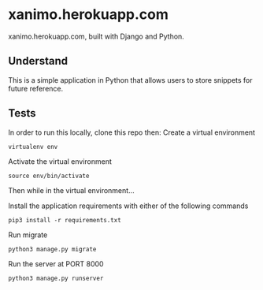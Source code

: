 # xanimo.herokuapp.com
xanimo.herokuapp.com, built with Django and Python.

## Understand
This is a simple application in Python that allows users to store snippets for future reference.

## Tests
In order to run this locally, clone this repo then:
Create a virtual environment 
```
virtualenv env
```

Activate the virtual environment  
```
source env/bin/activate
```

Then while in the virtual environment... 

Install the application requirements with either of the following commands
```
pip3 install -r requirements.txt
```

Run migrate
```
python3 manage.py migrate
```

Run the server at PORT 8000
```
python3 manage.py runserver
```


